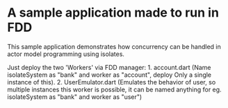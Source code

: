 # A sample application made to run in FDD

This sample application demonstrates how concurrency can be handled in actor model programming using isolates.

Just deploy the two 'Workers' via FDD manager:
    1. account.dart (Name isolateSystem as "bank" and worker as "account", deploy Only a single instance of this).
    2. UserEmulator.dart (Emulates the behavior of user, so multiple instances this worker is possible, it can be named anything for eg. isolateSystem as "bank" and worker as "user")
    

